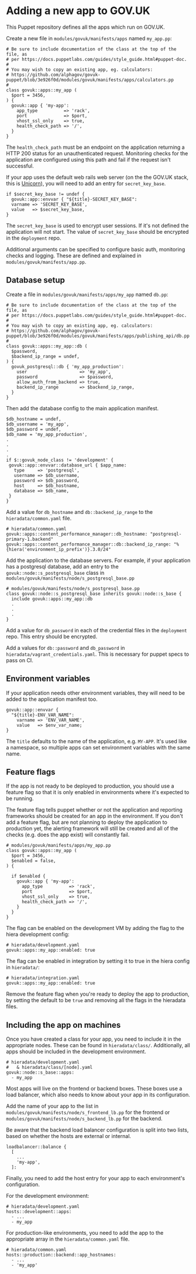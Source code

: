 # Adding a new app to GOV.UK

This Puppet repository defines all the apps which run on GOV.UK.

Create a new file in `modules/govuk/manifests/apps` named `my_app.pp`:

```
# Be sure to include documentation of the class at the top of the file, as
# per https://docs.puppetlabs.com/guides/style_guide.html#puppet-doc.
#
# You may wish to copy an existing app, eg. calculators:
# https://github.com/alphagov/govuk-puppet/blob/3e926f0d/modules/govuk/manifests/apps/calculators.pp
#
class govuk::apps::my_app (
  $port = 3456,
) {
  govuk::app { 'my-app':
    app_type          => 'rack',
    port              => $port,
    vhost_ssl_only    => true,
    health_check_path => '/',
  }
}
```

The `health_check_path` must be an endpoint on the application returning a
HTTP 200 status for an unauthenticated request. Monitoring checks for the application are
configured using this path and fail if the request isn't successful.

If your app uses the default web rails web server (on the the GOV.UK stack, this is [Unicorn](https://rubygems.org/gems/unicorn/versions/5.1.0)), you will need to add an entry for `secret_key_base`.

```
if $secret_key_base != undef {
  govuk::app::envvar { "${title}-SECRET_KEY_BASE":
  varname => 'SECRET_KEY_BASE',
  value   => $secret_key_base,
}
```

The `secret_key_base` is used to encrypt user sessions. If it's not defined the application will not start. The value of
`secret_key_base` should be encrypted in the `deployment` repo.

Additional arguments can be specified to configure basic auth, monitoring checks and logging.
These are defined and explained in `modules/govuk/manifests/app.pp`.

## Database setup

Create a file in `modules/govuk/manifests/apps/my_app` named `db.pp`:

```
# Be sure to include documentation of the class at the top of the file, as
# per https://docs.puppetlabs.com/guides/style_guide.html#puppet-doc.
#
# You may wish to copy an existing app, eg. calculators:
# https://github.com/alphagov/govuk-puppet/blob/3e926f0d/modules/govuk/manifests/apps/publishing_api/db.pp
#
class govuk::apps::my_app::db (
  $password,
  $backend_ip_range = undef,
) {
  govuk_postgresql::db { 'my_app_production':
    user                    => 'my_app',
    password                => $password,
    allow_auth_from_backend => true,
    backend_ip_range        => $backend_ip_range,
  }
}
```

Then add the database config to the main application manifest.

```
$db_hostname = undef,
$db_username = 'my_app',
$db_password = undef,
$db_name = 'my_app_production',
.
.
.
.
if $::govuk_node_class != 'development' {
 govuk::app::envvar::database_url { $app_name:
   type     => 'postgresql',
   username => $db_username,
   password => $db_password,
   host     => $db_hostname,
   database => $db_name,
 }
}
```

Add a value for `db_hostname` and `db::backend_ip_range` to the `hieradata/common.yaml` file.

```
# hieradata/common.yaml
govuk::apps::content_performance_manager::db_hostname: "postgresql-primary-1.backend"
govuk::apps::content_performance_manager::db::backend_ip_range: "%{hiera('environment_ip_prefix')}.3.0/24"
```

Add the application to the database servers. For example, if your application has a
postgresql database, add an entry to the `govuk::node::s_postgresql_base` class in `modules/govuk/manifests/node/s_postgresql_base.pp`

```
# modules/govuk/manifests/node/s_postgresql_base.pp
class govuk::node::s_postgresql_base inherits govuk::node::s_base {
  include govuk::apps::my_app::db
  .
  .
  .
}
```

Add a value for `db_password` in each of the credential files in the `deployment` repo.
This entry should be encrypted.

Add a values for `db::password` and `db_password` in `hieradata/vagrant_credentials.yaml`.
This is necessary for puppet specs to pass on CI.

## Environment variables

If your application needs other environment variables, they will need to be added to
the application manifest too.

```
govuk::app::envvar {
  "${title}-ENV_VAR_NAME":
    varname => 'ENV_VAR_NAME',
    value   => $env_var_name;
}
```

The `title` defaults to the name of the application, e.g. `MY-APP`. It's used like a namespace,
so multiple apps can set environment variables with the same name.

## Feature flags

If the app is not ready to be deployed to production, you should use a feature
flag so that it is only enabled in environments where it's expected to be running.

The feature flag tells puppet whether or not the application and reporting frameworks should be created for an app in the environment.
If you don't add a feature flag, but are not planning to deploy the application to production yet, the alerting framework will still be created and all of the checks (e.g. does the app exist) will constantly fail.

```
# modules/govuk/manifests/apps/my_app.pp
class govuk::apps::my_app (
  $port = 3456,
  $enabled = false,
) {

  if $enabled {
    govuk::app { 'my-app':
      app_type          => 'rack',
      port              => $port,
      vhost_ssl_only    => true,
      health_check_path => '/',
    }
  }
}
```

The flag can be enabled on the development VM by adding the flag to the hiera
development config:

```
# hieradata/development.yaml
govuk::apps::my_app::enabled: true
```

The flag can be enabled in integration by setting it to true in the hiera
config in `hieradata/`:

```
# hieradata/integration.yaml
govuk::apps::my_app::enabled: true
```

Remove the feature flag when you're ready to deploy the app to production, by
setting the default to be `true` and removing all the flags in the hieradata
files.

## Including the app on machines

Once you have created a class for your app, you need to include it in the appropriate nodes.
These can be found in `hieradata/class/`. Additionally, all apps
should be included in the development environment.

```
# hieradata/development.yaml
#   & hieradata/class/[node].yaml
govuk::node::s_base::apps:
  - my_app
```

Most apps will live on the frontend or backend boxes. These boxes use a load balancer, which
also needs to know about your app in its configuration.

Add the name of your app to the list in `modules/govuk/manifests/node/s_frontend_lb.pp` for
the frontend or `modules/govuk/manifests/node/s_backend_lb.pp` for the backend.

Be aware that the backend load balancer configuration is split into two lists, based
on whether the hosts are external or internal.

```
loadbalancer::balance {
  [
    ...
    'my-app',
  ]:
```

Finally, you need to add the host entry for your app to each environment's configuration.

For the development environment:

```
# hieradata/development.yaml
hosts::development::apps:
  - ...
  - my_app
```

For production-like environments, you need to add the app to the appropriate
array in the `hieradata/common.yaml` file.

```
# hieradata/common.yaml
hosts::production::backend::app_hostnames:
  - ...
  - 'my_app'
```

